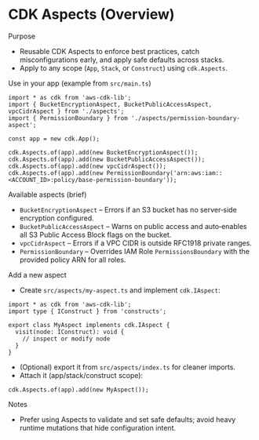 # CDK Aspects (Overview)

Purpose
- Reusable CDK Aspects to enforce best practices, catch misconfigurations early, and apply safe defaults across stacks.
- Apply to any scope (`App`, `Stack`, or `Construct`) using `cdk.Aspects`.

Use in your app (example from `src/main.ts`)
```
import * as cdk from 'aws-cdk-lib';
import { BucketEncryptionAspect, BucketPublicAccessAspect, vpcCidrAspect } from './aspects';
import { PermissionBoundary } from './aspects/permission-boundary-aspect';

const app = new cdk.App();

cdk.Aspects.of(app).add(new BucketEncryptionAspect());
cdk.Aspects.of(app).add(new BucketPublicAccessAspect());
cdk.Aspects.of(app).add(new vpcCidrAspect());
cdk.Aspects.of(app).add(new PermissionBoundary('arn:aws:iam::<ACCOUNT_ID>:policy/base-permission-boundary'));
```

Available aspects (brief)
- `BucketEncryptionAspect` – Errors if an S3 bucket has no server‑side encryption configured.
- `BucketPublicAccessAspect` – Warns on public access and auto‑enables all S3 Public Access Block flags on the bucket.
- `vpcCidrAspect` – Errors if a VPC CIDR is outside RFC1918 private ranges.
- `PermissionBoundary` – Overrides IAM Role `PermissionsBoundary` with the provided policy ARN for all roles.

Add a new aspect
- Create `src/aspects/my-aspect.ts` and implement `cdk.IAspect`:
```
import * as cdk from 'aws-cdk-lib';
import type { IConstruct } from 'constructs';

export class MyAspect implements cdk.IAspect {
  visit(node: IConstruct): void {
    // inspect or modify node
  }
}
```
- (Optional) export it from `src/aspects/index.ts` for cleaner imports.
- Attach it (app/stack/construct scope):
```
cdk.Aspects.of(app).add(new MyAspect());
```

Notes
- Prefer using Aspects to validate and set safe defaults; avoid heavy runtime mutations that hide configuration intent.
